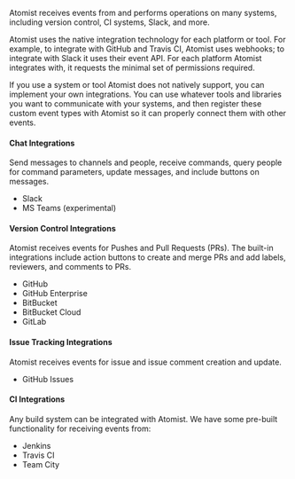 
Atomist receives events from and performs operations on many systems,
including version control, CI systems, Slack, and more.

Atomist uses the native integration technology for each platform or
tool.  For example, to integrate with GitHub and Travis CI, Atomist
uses webhooks; to integrate with Slack it uses their event API.  For each platform Atomist integrates with, it
requests the minimal set of permissions required.

If you use a system or tool Atomist does not natively support, you can
implement your own integrations.  You can use whatever tools and
libraries you want to communicate with your systems, and then register
these custom event types with Atomist so it can properly connect them
with other events.

#### Chat Integrations

Send messages to channels and people, receive commands, query people for command parameters, update messages, and include buttons on messages.

*  Slack
*  MS Teams (experimental)

#### Version Control Integrations

Atomist receives events for Pushes and Pull Requests (PRs). The built-in integrations
include action buttons to create and merge PRs and add labels, reviewers, and comments to PRs.

*  GitHub
*  GitHub Enterprise
*  BitBucket
*  BitBucket Cloud
*  GitLab

#### Issue Tracking Integrations

Atomist receives events for issue and issue comment creation and update.

*  GitHub Issues

#### CI Integrations

Any build system can be integrated with Atomist.
We have some pre-built functionality for receiving events from:

*  Jenkins
*  Travis CI
*  Team City

